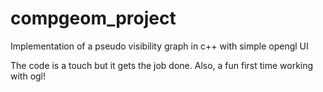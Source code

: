 # compgeom_project
Implementation of a pseudo visibility graph in c++ with simple opengl UI

The code is a touch but it gets the job done. Also, a fun first time working with ogl!
